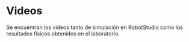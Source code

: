 # Videos

Se encuentran los videos tanto de simulación en RobotStudio como los resultados físicos obtenidos en el laboratorio.

